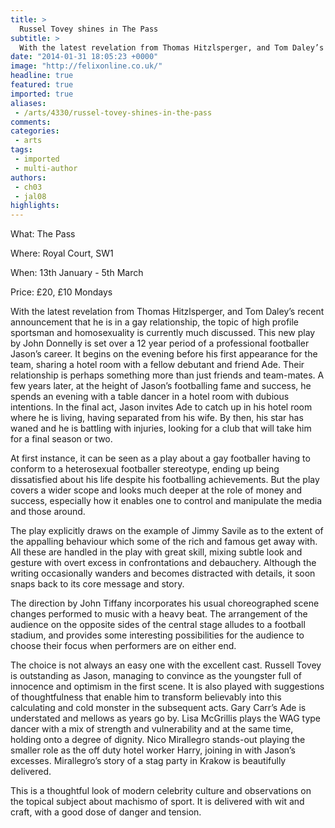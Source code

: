 ```yaml
---
title: >
  Russel Tovey shines in The Pass
subtitle: >
  With the latest revelation from Thomas Hitzlsperger, and Tom Daley’s recent announcement that he is in a gay relationship, the topic of high profile sportsman and homosexuality is currently much discussed.
date: "2014-01-31 18:05:23 +0000"
image: "http://felixonline.co.uk/"
headline: true
featured: true
imported: true
aliases:
 - /arts/4330/russel-tovey-shines-in-the-pass
comments:
categories:
 - arts
tags:
 - imported
 - multi-author
authors:
 - ch03
 - jal08
highlights:
---
```


What: The Pass

Where: Royal Court, SW1

When: 13th January - 5th March

Price: £20, £10 Mondays

With the latest revelation from Thomas Hitzlsperger, and Tom Daley’s recent announcement that he is in a gay relationship, the topic of high profile sportsman and homosexuality is currently much discussed. This new play by John Donnelly is set over a 12 year period of a professional footballer Jason’s career. It begins on the evening before his first appearance for the team, sharing a hotel room with a fellow debutant and friend Ade. Their relationship is perhaps something more than just friends and team-mates. A few years later, at the height of Jason’s footballing fame and success, he spends an evening with a table dancer in a hotel room with dubious intentions. In the final act, Jason invites Ade to catch up in his hotel room where he is living, having separated from his wife. By then, his star has waned and he is battling with injuries, looking for a club that will take him for a final season or two.

At first instance, it can be seen as a play about a gay footballer having to conform to a heterosexual footballer stereotype, ending up being dissatisfied about his life despite his footballing achievements. But the play covers a wider scope and looks much deeper at the role of money and success, especially how it enables one to control and manipulate the media and those around.

The play explicitly draws on the example of Jimmy Savile as to the extent of the appalling behaviour which some of the rich and famous get away with. All these are handled in the play with great skill, mixing subtle look and gesture with overt excess in confrontations and debauchery. Although the writing occasionally wanders and becomes distracted with details, it soon snaps back to its core message and story.

The direction by John Tiffany incorporates his usual choreographed scene changes performed to music with a heavy beat. The arrangement of the audience on the opposite sides of the central stage alludes to a football stadium, and provides some interesting possibilities for the audience to choose their focus when performers are on either end.

The choice is not always an easy one with the excellent cast. Russell Tovey is outstanding as Jason, managing to convince as the youngster full of innocence and optimism in the first scene. It is also played with suggestions of thoughtfulness that enable him to transform believably into this calculating and cold monster in the subsequent acts. Gary Carr’s Ade is understated and mellows as years go by. Lisa McGrillis plays the WAG type dancer with a mix of strength and vulnerability and at the same time, holding onto a degree of dignity. Nico Mirallegro stands-out playing the smaller role as the off duty hotel worker Harry, joining in with Jason’s excesses. Mirallegro’s story of a stag party in Krakow is beautifully delivered.

This is a thoughtful look of modern celebrity culture and observations on the topical subject about machismo of sport. It is delivered with wit and craft, with a good dose of danger and tension.
